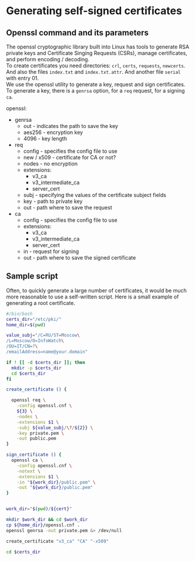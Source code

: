 # Generating self-signed certificates    
## Openssl command and its parameters     
The openssl cryptographic library built into Linux has tools to generate RSA private keys and Certificate Singing Requests (CSRs), manage certificates, and perform encoding / decoding.    
To create certificates you need directories: `crl`, `certs`, `requests`, `newcerts`. And also the files `index.txt` and `index.txt.attr`. And another file `serial` with entry 01.    
We use the openssl utility to generate a key, request and sign certificates. To generate a key, there is a `genrsa` option, for a `req` request, for a signing `ca`.    

openssl:
+ genrsa
    + out - indicates the path to save the key
    + aes256 - encryption key
    + 4096 - key length
+ req
    + config - specifies the config file to use
    + new / x509 -  certificate for CA or not?
    + nodes - no encryption
    + extensions:
        + v3_ca
        + v3_intermediate_ca
        + server_cert
    + subj - specifying the values of the certificate subject fields
    + key - path to private key
    + out - path where to save the request
+ ca
    + config - specifies the config file to use
    + extensions:
        + v3_ca
        + v3_intermediate_ca
        + server_cert
    + in - request for signing
    + out - path where to save the signed certificate    

## Sample script    
Often, to quickly generate a large number of certificates, it would be much more reasonable to use a self-written script. Here is a small example of generating a root certificate.    
```bash
#/bin/bash
certs_dir="/etc/pki/"
home_dir=$(pwd)

value_subj="/C=RU/ST=Moscow\
/L=Moscow/O=InfoWatch\
/OU=IT/CN=?\
/emailAddress=name@your.domain"

if ! [[ -d $certs_dir ]]; then
  mkdir -p $certs_dir
  cd $certs_dir
fi

create_certificate () {

  openssl req \
    -config openssl.cnf \
    ${3} \
    -nodes \
    -extensions $1 \
    -subj ${value_subj/\?/${2}} \
    -key private.pem \
    -out public.pem
}

sign_certificate () {
  openssl ca \
    -config openssl.cnf \
    -notext \
    -extensions $1 \
    -in "${work_dir}/public.pem" \
    -out "${work_dir}/public.pem"
}


work_dir="$(pwd)/${cert}"

mkdir $work_dir && cd $work_dir
cp ${home_dir}/openssl.cnf .
openssl genrsa -out private.pem &> /dev/null

create_certificate "v3_ca" "CA" "-x509"

cd $certs_dir
```
